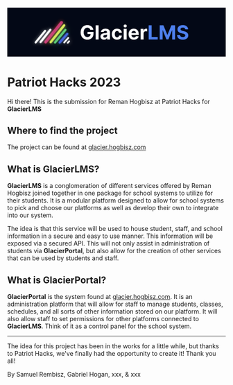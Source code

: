 ![GlacierLMS Logo](./pictures/logo_with_name.png)

# Patriot Hacks 2023

Hi there! This is the submission for Reman Hogbisz at Patriot Hacks for <strong>GlacierLMS</strong>

## Where to find the project

The project can be found at [glacier.hogbisz.com](https://glacier.hogbisz.com)

## What is GlacierLMS?

<strong>GlacierLMS</strong> is a conglomeration of different services offered by Reman Hogbisz joined together in one package for school systems to utilize for their students. It is a modular platform designed to allow for school systems to pick and choose our platforms as well as develop their own to integrate into our system.

The idea is that this service will be used to house student, staff, and school information in a secure and easy to use manner. This information will be exposed via a secured API. This will not only assist in administration of students via <strong>GlacierPortal</strong>, but also allow for the creation of other services that can be used by students and staff.

## What is GlacierPortal?

<strong>GlacierPortal</strong> is the system found at [glacier.hogbisz.com](https://glacier.hogbisz.com). It is an administration platform that will allow for staff to manage students, classes, schedules, and all sorts of other information stored on our platform. It will also allow staff to set permissions for other platforms connected to <strong>GlacierLMS</strong>. Think of it as a control panel for the school system.

---

The idea for this project has been in the works for a little while, but thanks to Patriot Hacks, we've finally had the opportunity to create it! Thank you all!


By Samuel Rembisz, Gabriel Hogan, xxx, & xxx
